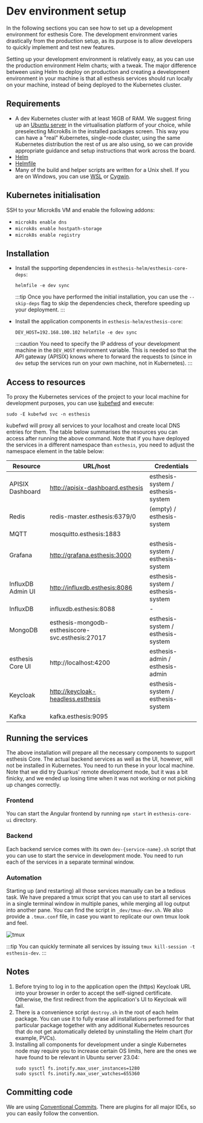 # Dev environment setup

In the following sections you can see how to set up a development environment for esthesis Core. The
development environment varies drastically from the production setup, as its purpose is to allow
developers to quickly implement and test new features.

Setting up your development environment is relatively easy, as you can use the production
environment Helm charts; with a tweak. The major difference between using Helm to deploy on production and
creating a development environment in your machine is that all esthesis services should run locally on your
machine, instead of being deployed to the Kubernetes cluster.

## Requirements

- A dev Kubernetes cluster with at least 16GB of RAM. We suggest firing up an [Ubuntu server](https://ubuntu.com/download/server)
	in the virtualisation platform of your choice, while preselecting Microk8s in the installed packages
	screen. This way you can have a "real" Kubernetes, single-node cluster, using the same
	Kubernetes distribution the rest of us are also using, so we can provide appropriate guidance and
	setup instructions that work across the board.
- [Helm](https://helm.sh)
- [Helmfile](https://github.com/helmfile/helmfile)
- Many of the build and helper scripts are written for a Unix shell. If you are on
	Windows, you can use [WSL](https://docs.microsoft.com/en-us/windows/wsl/install-win10) or [Cygwin](https://www.cygwin.com/).

## Kubernetes initialisation

SSH to your Microk8s VM and enable the following addons:
- `microk8s enable dns`
- `microk8s enable hostpath-storage`
- `microk8s enable registry`

## Installation

- Install the supporting dependencies in `esthesis-helm/esthesis-core-deps`:
	```shell
	helmfile -e dev sync
	```

	:::tip
	Once you have performed the initial installation, you can use the `--skip-deps` flag to skip the
  dependencies check, therefore speeding up your deployment.
	:::

- Install the application components in `esthesis-helm/esthesis-core`:
	```shell
	DEV_HOST=192.168.100.102 helmfile -e dev sync
	```

	:::caution
	You need to specify the IP address of your development machine in the `DEV_HOST` environment
	variable. This is needed so that the API gateway (APISIX) knows where to forward the requests to
	(since in `dev` setup the services run on your own machine, not in Kubernetes).
	:::

## Access to resources
To proxy the Kubernetes services of the project to your local machine for development purposes, you
can use [kubefwd](https://kubefwd.com) and execute:
```shell
sudo -E kubefwd svc -n esthesis
```
kubefwd will proxy all services to your localhost and create local DNS entries for them. The table
below summarises the resources you can access after running the above command. Note that if you have
deployed the services in a different namespace than `esthesis`, you need to adjust the namespace
element in the table below:

| Resource         | URL/host                                         | Credentials                       |
|------------------|--------------------------------------------------|-----------------------------------|
| APISIX Dashboard | http://apisix-dashboard.esthesis                 | esthesis-system / esthesis-system |
| Redis            | redis-master.esthesis:6379/0                     | (empty) / esthesis-system         |
| MQTT             | mosquitto.esthesis:1883                          |                                   |
| Grafana          | http://grafana.esthesis:3000                     | esthesis-system / esthesis-system |
| InfluxDB Admin UI| http://influxdb.esthesis:8086                    | esthesis-system / esthesis-system |
| InfluxDB         | influxdb.esthesis:8088                           | -                                 |
| MongoDB          | esthesis-mongodb-esthesiscore-svc.esthesis:27017 | esthesis-system / esthesis-system |
| esthesis Core UI | http://localhost:4200                            | esthesis-admin / esthesis-admin   |
| Keycloak         | http://keycloak-headless.esthesis                | esthesis-system / esthesis-system |
| Kafka            | kafka.esthesis:9095                              |                                   |

## Running the services
The above installation will prepare all the necessary components to support esthesis Core. The actual
backend services as well as the UI, however, will not be installed in Kubernetes. You need to run
these in your local machine. Note that we did try Quarkus' remote development mode, but it was a bit
finicky, and we ended up losing time when it was not working or not picking up changes correctly.

### Frontend
You can start the Angular frontend by running `npm start` in `esthesis-core-ui` directory.

### Backend
Each backend service comes with its own `dev-{service-name}.sh` script that you can use to start the
service in development mode. You need to run each of the services in a separate terminal window.

### Automation
Starting up (and restarting) all those services manually can be a tedious task. We have prepared a
tmux script that you can use to start all services in a single terminal window in multiple panes,
while merging all log output into another pane. You can find the script in `_dev/tmux-dev.sh`. We
also provide a `.tmux.conf` file, in case you want to replicate our own tmux look and feel.

![tmux](/img/docs/dev-guide/tmux.gif)

:::tip
You can quickly terminate all services by issuing `tmux kill-session -t esthesis-dev`.
:::

## Notes
1. Before trying to log in to the application open the (https) Keycloak URL into your browser in order to
	 accept the self-signed certificate. Otherwise, the first redirect from the application's UI to
	 Keycloak will fail.
2. There is a convenience script `destroy.sh` in the root of each helm package. You can use it to fully
	 erase all installations performed for that particular package together with any additional Kubernetes
	 resources that do not get automatically deleted by uninstalling the Helm chart (for example, PVCs).
3. Installing all components for development under a single Kubernetes node may require you to
	 increase certain OS limits, here are the ones we have found to be relevant in Ubuntu server 23.04:
	```shell
	sudo sysctl fs.inotify.max_user_instances=1280
	sudo sysctl fs.inotify.max_user_watches=655360
	```

## Committing code
We are using [Conventional Commits](https://www.conventionalcommits.org/en/v1.0.0/).
There are plugins for all major IDEs, so you can easily follow the convention.
